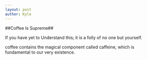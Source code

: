 ```yaml
---
layout: post
author: Kyle
---
```

##Coffee Is Supreme##

If you have yet to Understand this; it is a folly of no one but yourself.

coffee contains the magical component called caffeine, which is fundamental to our very existence.
